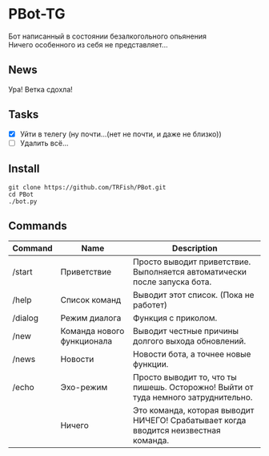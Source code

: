 # PBot-TG

Бот написанный в состоянии безалкогольного опьянения  
Ничего особенного из себя не представляет...

## News

Ура! Ветка сдохла!

## Tasks

- [x] Уйти в телегу (ну почти...(нет не почти, и даже не близко))
- [ ] Удалить всё...

## Install

	git clone https://github.com/TRFish/PBot.git
	cd PBot
	./bot.py

## Commands

| Command | Name                       | Description                                                                          |
| ------- | -------------------------- | ------------------------------------------------------------------------------------ |
| /start  | Приветствие                | Просто выводит приветствие. Выполняется автоматически после запуска бота.            |
| /help   | Список команд              | Выводит этот список. (Пока не работет)                                               |
| /dialog | Режим диалога              | Функция с приколом.                                                                  |
| /new    | Команда нового функционала | Выводит честные причины долгого выхода обновлений.                                   |
| /news   | Новости                    | Новости бота, а точнее новые функции.                                                |
| /echo   | Эхо-режим                  | Просто выводит то, что ты пишешь. Осторожно! Выйти от туда немного затруднительно.   |
|         | Ничего                     | Это команда, которая выводит НИЧЕГО! Срабатывает когда вводится неизвестная команда. |

